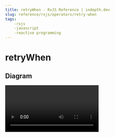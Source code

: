 ```yaml
---
title: retryWhen - RxJS Reference | indepth.dev
slug: reference/rxjs/operators/retry-when
tags:
    -rxjs 
    -javascript 
    -reactive programming
---
```


# retryWhen

## Diagram

<video>
    <source src="https://images.indepth.dev/references/rxjs/retryWhen.mp4" type="video/mp4">
</video>
